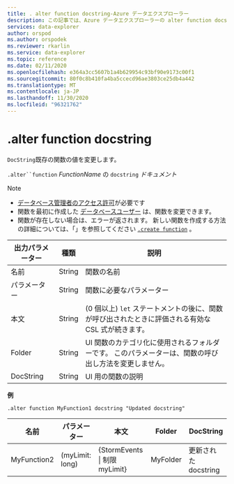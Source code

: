 ```yaml
---
title: . alter function docstring-Azure データエクスプローラー
description: この記事では、Azure データエクスプローラーの alter function docstring について説明します。
services: data-explorer
author: orspod
ms.author: orspodek
ms.reviewer: rkarlin
ms.service: data-explorer
ms.topic: reference
ms.date: 02/11/2020
ms.openlocfilehash: e364a3cc5607b1a4b629954c93bf90e9173c00f1
ms.sourcegitcommit: 80f0c8b410fa4ba5ccecd96ae3803ce25db4a442
ms.translationtype: MT
ms.contentlocale: ja-JP
ms.lasthandoff: 11/30/2020
ms.locfileid: "96321762"
---
```

# <a name="alter-function-docstring"></a>.alter function docstring

`DocString`既存の関数の値を変更します。

`.alter``function` *FunctionName* の `docstring` *ドキュメント*

> [!NOTE]
> * [データベース管理者のアクセス許可](../management/access-control/role-based-authorization.md)が必要です
> * 関数を最初に作成した [データベースユーザー](../management/access-control/role-based-authorization.md) は、関数を変更できます。
> * 関数が存在しない場合は、エラーが返されます。 新しい関数を作成する方法の詳細については、「」を参照してください [`.create function`](create-function.md) 。

|出力パラメーター |種類 |説明
|---|---|--- 
|名前  |String |関数の名前
|パラメーター  |String |関数に必要なパラメーター
|本文  |String |(0 個以上) `let` ステートメントの後に、関数が呼び出されたときに評価される有効な CSL 式が続きます。
|Folder|String|UI 関数のカテゴリ化に使用されるフォルダーです。 このパラメーターは、関数の呼び出し方法を変更しません。
|DocString|String|UI 用の関数の説明

**例** 

```kusto
.alter function MyFunction1 docstring "Updated docstring"
```
    
|名前 |パラメーター |本文|Folder|DocString
|---|---|---|---|---
|MyFunction2 |(myLimit: long)| {StormEvents &#124; 制限 myLimit}|MyFolder|更新された docstring|
